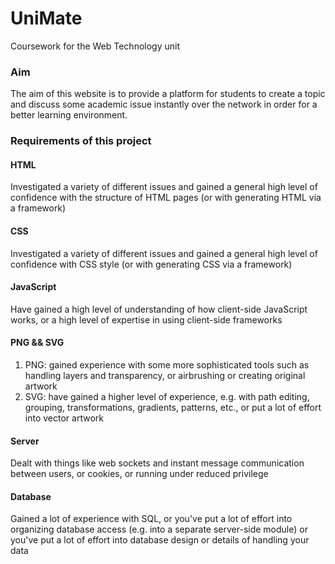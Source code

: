 # UniMate
Coursework for the Web Technology unit

### Aim
The aim of this website is to provide a platform for students to create a topic and discuss some academic issue instantly over the network in order for a better learning environment.

### Requirements of this project

#### HTML
Investigated a variety of different issues and gained a general high level of confidence with the structure of HTML pages (or with generating HTML via a framework)

#### CSS

Investigated a variety of different issues and gained a general high level of confidence with CSS style (or with generating CSS via a framework)

#### JavaScript

Have gained a high level of understanding of how client-side JavaScript works, or a high level of expertise in using client-side frameworks

#### PNG && SVG

1. PNG: gained experience with some more sophisticated tools such as handling layers and transparency, or airbrushing or creating original artwork
2. SVG: have gained a higher level of experience, e.g. with path editing, grouping, transformations, gradients, patterns, etc., or put a lot of effort into vector artwork

#### Server

Dealt with things like web sockets and instant message communication between users, or cookies, or running under reduced privilege

#### Database 
Gained a lot of experience with SQL, or you've put a lot of effort into organizing database access (e.g. into a separate server-side module) or you've put a lot of effort into database design or details of handling your data
